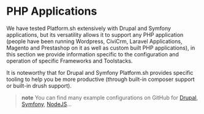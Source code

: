 # PHP Applications

We have tested Platform.sh extensively with Drupal and Symfony applications, but its 
versatility allows it to support any PHP application (people have been running 
Wordpress, CiviCrm, Laravel Applications, Magento and Prestashop on it as well as
custom built PHP applications), in this section we provide information specific
to the configuration and operation of specific Frameworks and Toolstacks.

It is noteworthy that for Drupal and Symfony Platform.sh provides specific 
tooling to help you be more productive (through built-in composer support or 
built-in drush support).

> **note**
> You can find many example configurations on GitHub for [Drupal](https://github.com/platformsh/platformsh-example-drupal), [Symfony](https://github.com/platformsh/platformsh-example-symfony), [NodeJS](https://github.com/platformsh/platformsh-example-nodejs)...

